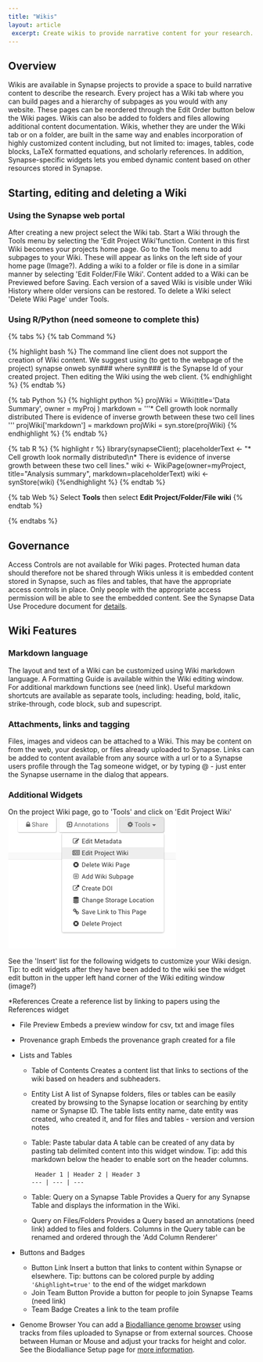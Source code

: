 ```yaml
---
title: "Wikis"
layout: article
 excerpt: Create wikis to provide narrative content for your research. 
---
```


## Overview

Wikis are available in Synapse projects to provide a space to build narrative content to describe the research. 
Every project has a Wiki tab where you can build pages and a hierarchy of subpages as you would with any website. These pages can be reordered through the Edit Order button below the Wiki pages. Wikis can also be added to folders and files allowing additional content documentation. Wikis, whether they are under the Wiki tab or on a folder, are built in the same way and enables incorporation of highly customized content including, but not limited to: images, tables, code blocks, LaTeX formatted equations, and scholarly references. In addition, Synapse-specific widgets lets you embed dynamic content based on other resources stored in Synapse. 

## Starting, editing and deleting a Wiki


### Using the Synapse web portal
After creating a new project select the Wiki tab. Start a Wiki through the Tools menu by selecting the 'Edit Project Wiki'function. Content in this first Wiki becomes your projects home page. Go to the Tools menu to add subpages to your Wiki. These will appear as links on the left side of your home page (Image?). Adding a wiki to a folder or file is done in a similar manner by selecting 'Edit Folder/File Wiki'. Content added to a Wiki can be Previewed before Saving. Each version of a saved Wiki is visible under Wiki History where older versions can be restored. To delete a Wiki select 'Delete Wiki Page' under Tools.  

### Using R/Python (need someone to complete this)
{% tabs %} {% tab Command %}

{% highlight bash %} 
The command line client does not support the creation of Wiki content. We suggest using (to get to the webpage of the project) synapse onweb syn### where syn### is the Synapse Id of your created project. Then editing the Wiki using the web client. {% endhighlight %} {% endtab %}

{% tab Python %} {% highlight python %}
projWiki = Wiki(title='Data Summary', owner = myProj ) markdown = '''* Cell growth look normally distributed
There is evidence of inverse growth between these two cell lines ''' projWiki['markdown'] = markdown projWiki = syn.store(projWiki) 
{% endhighlight %} {% endtab %}

{% tab R %} {% highlight r %} library(synapseClient); 
placeholderText <- "* Cell growth look normally distributed\n* There is evidence of inverse growth between these two cell lines." wiki <- WikiPage(owner=myProject, title="Analysis summary", markdown=placeholderText) wiki <- synStore(wiki) 
{%endhighlight %} {% endtab %}

{% tab Web %} Select **Tools** then select **Edit Project/Folder/File wiki** {% endtab %}

{% endtabs %}

## Governance
Access Controls are not available for Wiki pages. Protected human data should therefore not be shared through Wikis unless it is embedded content stored in Synapse, such as files and tables, that have the appropriate access controls in place. Only people with the appropriate access permission will be able to see the embedded content. See the Synapse Data Use Procedure document for [details](https://s3.amazonaws.com/static.synapse.org/governance/SageBionetworksSynapseTermsandConditionsofUse.pdf?v=4).

## Wiki Features

### Markdown language
The layout and text of a Wiki can be customized using Wiki markdown language. A Formatting Guide is available within the Wiki editing window. For additional markdown functions see (need link). Useful markdown shortcuts are available as separate tools, including: heading, bold, italic, strike-through, code block, sub and supescript. 

### Attachments, links and tagging
Files, images and videos can be attached to a Wiki. This may be content on from the web, your desktop, or files already uploaded to Synapse. Links can be added to content available from any source with a url or to a Synapse users profile through the Tag someone widget, or by typing @ - just enter the Synapse username in the dialog that appears.

### Additional Widgets
On the project Wiki page, go to 'Tools' and click on 'Edit Project Wiki'
<img src="/assets/images/wiki_editprojectwiki.png">

See the 'Insert' list for the following widgets to customize your Wiki design. Tip: to edit widgets after they have been added to the wiki see the widget edit button in the upper left hand corner of the Wiki editing window (image?)

*References
Create a reference list by linking to papers using the References widget

* File Preview
Embeds a preview window for csv, txt and image files

* Provenance graph
Embeds the provenance graph created for a file

* Lists and Tables
  * Table of Contents
  Creates a content list that links to sections of the wiki based on headers and subheaders.
  * Entity List
  A list of Synapse folders, files or tables can be easily created by browsing to the Synapse location or searching by entity name or Synapse ID. The table lists entity name, date entity was created, who created it, and for files and tables - version and version notes
  * Table: Paste tabular data
  A table can be created of any data by pasting tab delimited content into this widget window. Tip: add this markdown below the header to enable sort on the header columns.

    ````
     Header 1 | Header 2 | Header 3
    --- | --- | ---
    ````

  * Table: Query on a Synapse Table
  Provides a Query for any Synapse Table and displays the information in the Wiki.
  * Query on Files/Folders
  Provides a Query based an annotations (need link) added to files and folders. Columns in the Query table can be renamed and ordered through the 'Add Column Renderer'
* Buttons and Badges
  * Button Link
  Insert a button that links to content within Synapse or elsewhere. Tip: buttons can be colored purple by adding `'&highlight=true'` to the end of the widget markdown
  * Join Team Button
  Provide a button for people to join Synapse Teams (need link)
  * Team Badge
  Creates a link to the team profile
* Genome Browser 
You can add a [Biodalliance genome browser](http://www.biodalliance.org) using tracks from files uploaded to Synapse or from external sources. Choose between Human or Mouse and adjust your tracks for height and color. See the Biodalliance Setup page for [more information](https://www.synapse.org/#!StandaloneWiki:GenomeBrowser).
